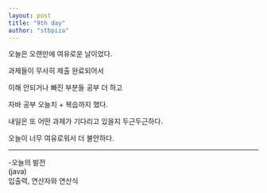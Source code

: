 ```yaml
---
layout: post
title: "9th day"
author: "stbpiza"
---
```


오늘은 오랜만에 여유로운 날이었다.

과제들이 무사히 제출 완료되어서 

이해 안되거나 빠진 부분들 공부 더 하고

자바 공부 오늘치 + 복습까지 했다.

내일은 또 어떤 과제가 기다리고 있을지 두근두근하다.

오늘이 너무 여유로워서 더 불안하다.

--------------------------------
-오늘의 발전<br>
(java)<Br>
입출력, 연산자와 연산식
